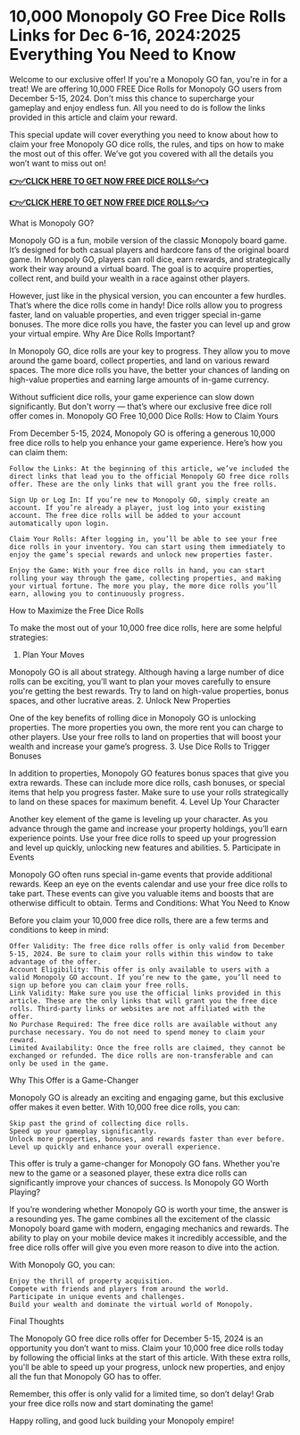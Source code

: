 # 10,000 Monopoly GO Free Dice Rolls Links for Dec 6-16, 2024:2025 Everything You Need to Know

Welcome to our exclusive offer! If you're a Monopoly GO fan, you're in for a treat! We are offering 10,000 FREE Dice Rolls for Monopoly GO users from December 5-15, 2024. Don't miss this chance to supercharge your gameplay and enjoy endless fun. All you need to do is follow the links provided in this article and claim your reward.

This special update will cover everything you need to know about how to claim your free Monopoly GO dice rolls, the rules, and tips on how to make the most out of this offer. We’ve got you covered with all the details you won’t want to miss out on!

**[👉✅CLICK HERE TO GET NOW FREE DICE ROLLS✅👈](https://ik.imagekit.io/inrewards/zmonopoley.html)**


**[👉✅CLICK HERE TO GET NOW FREE DICE ROLLS✅👈](https://ik.imagekit.io/inrewards/zfreedice.html)**

What is Monopoly GO?

Monopoly GO is a fun, mobile version of the classic Monopoly board game. It’s designed for both casual players and hardcore fans of the original board game. In Monopoly GO, players can roll dice, earn rewards, and strategically work their way around a virtual board. The goal is to acquire properties, collect rent, and build your wealth in a race against other players.

However, just like in the physical version, you can encounter a few hurdles. That’s where the dice rolls come in handy! Dice rolls allow you to progress faster, land on valuable properties, and even trigger special in-game bonuses. The more dice rolls you have, the faster you can level up and grow your virtual empire.
Why Are Dice Rolls Important?

In Monopoly GO, dice rolls are your key to progress. They allow you to move around the game board, collect properties, and land on various reward spaces. The more dice rolls you have, the better your chances of landing on high-value properties and earning large amounts of in-game currency.

Without sufficient dice rolls, your game experience can slow down significantly. But don't worry — that’s where our exclusive free dice roll offer comes in.
Monopoly GO Free 10,000 Dice Rolls: How to Claim Yours

From December 5-15, 2024, Monopoly GO is offering a generous 10,000 free dice rolls to help you enhance your game experience. Here’s how you can claim them:

    Follow the Links: At the beginning of this article, we’ve included the direct links that lead you to the official Monopoly GO free dice rolls offer. These are the only links that will grant you the free rolls.

    Sign Up or Log In: If you’re new to Monopoly GO, simply create an account. If you’re already a player, just log into your existing account. The free dice rolls will be added to your account automatically upon login.

    Claim Your Rolls: After logging in, you’ll be able to see your free dice rolls in your inventory. You can start using them immediately to enjoy the game’s special rewards and unlock new properties faster.

    Enjoy the Game: With your free dice rolls in hand, you can start rolling your way through the game, collecting properties, and making your virtual fortune. The more you play, the more dice rolls you’ll earn, allowing you to continuously progress.

How to Maximize the Free Dice Rolls

To make the most out of your 10,000 free dice rolls, here are some helpful strategies:
1. Plan Your Moves

Monopoly GO is all about strategy. Although having a large number of dice rolls can be exciting, you’ll want to plan your moves carefully to ensure you're getting the best rewards. Try to land on high-value properties, bonus spaces, and other lucrative areas.
2. Unlock New Properties

One of the key benefits of rolling dice in Monopoly GO is unlocking properties. The more properties you own, the more rent you can charge to other players. Use your free rolls to land on properties that will boost your wealth and increase your game’s progress.
3. Use Dice Rolls to Trigger Bonuses

In addition to properties, Monopoly GO features bonus spaces that give you extra rewards. These can include more dice rolls, cash bonuses, or special items that help you progress faster. Make sure to use your rolls strategically to land on these spaces for maximum benefit.
4. Level Up Your Character

Another key element of the game is leveling up your character. As you advance through the game and increase your property holdings, you’ll earn experience points. Use your free dice rolls to speed up your progression and level up quickly, unlocking new features and abilities.
5. Participate in Events

Monopoly GO often runs special in-game events that provide additional rewards. Keep an eye on the events calendar and use your free dice rolls to take part. These events can give you valuable items and boosts that are otherwise difficult to obtain.
Terms and Conditions: What You Need to Know

Before you claim your 10,000 free dice rolls, there are a few terms and conditions to keep in mind:

    Offer Validity: The free dice rolls offer is only valid from December 5-15, 2024. Be sure to claim your rolls within this window to take advantage of the offer.
    Account Eligibility: This offer is only available to users with a valid Monopoly GO account. If you’re new to the game, you’ll need to sign up before you can claim your free rolls.
    Link Validity: Make sure you use the official links provided in this article. These are the only links that will grant you the free dice rolls. Third-party links or websites are not affiliated with the offer.
    No Purchase Required: The free dice rolls are available without any purchase necessary. You do not need to spend money to claim your reward.
    Limited Availability: Once the free rolls are claimed, they cannot be exchanged or refunded. The dice rolls are non-transferable and can only be used in the game.

Why This Offer is a Game-Changer

Monopoly GO is already an exciting and engaging game, but this exclusive offer makes it even better. With 10,000 free dice rolls, you can:

    Skip past the grind of collecting dice rolls.
    Speed up your gameplay significantly.
    Unlock more properties, bonuses, and rewards faster than ever before.
    Level up quickly and enhance your overall experience.

This offer is truly a game-changer for Monopoly GO fans. Whether you're new to the game or a seasoned player, these extra dice rolls can significantly improve your chances of success.
Is Monopoly GO Worth Playing?

If you’re wondering whether Monopoly GO is worth your time, the answer is a resounding yes. The game combines all the excitement of the classic Monopoly board game with modern, engaging mechanics and rewards. The ability to play on your mobile device makes it incredibly accessible, and the free dice rolls offer will give you even more reason to dive into the action.

With Monopoly GO, you can:

    Enjoy the thrill of property acquisition.
    Compete with friends and players from around the world.
    Participate in unique events and challenges.
    Build your wealth and dominate the virtual world of Monopoly.

Final Thoughts

The Monopoly GO free dice rolls offer for December 5-15, 2024 is an opportunity you don’t want to miss. Claim your 10,000 free dice rolls today by following the official links at the start of this article. With these extra rolls, you'll be able to speed up your progress, unlock new properties, and enjoy all the fun that Monopoly GO has to offer.

Remember, this offer is only valid for a limited time, so don’t delay! Grab your free dice rolls now and start dominating the game!

Happy rolling, and good luck building your Monopoly empire!
